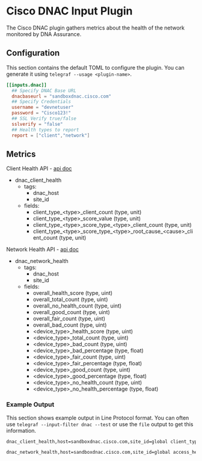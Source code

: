 # Cisco DNAC Input Plugin

The Cisco DNAC plugin gathers metrics about the health of the network monitored
by DNA Assurance.

## Configuration

This section contains the default TOML to configure the plugin.  You can
generate it using `telegraf --usage <plugin-name>`.

```toml
[[inputs.dnac]]
  ## Specify DNAC Base URL
  dnacbaseurl = "sandboxdnac.cisco.com"
  ## Specify Credentials
  username = "devnetuser"
  password = "Cisco123!"
  ## SSL Verify true/false
  sslverify = "false"
  ## Health types to report
  report = ["client","network"]
```

## Metrics

Client Health API -
[api doc](https://developer.cisco.com/docs/dna-center/#!get-overall-client-health)

- dnac_client_health
  - tags:
    - dnac_host
    - site_id
  - fields:
    - client_type_\<type\>_client_count (type, unit)
    - client_type_\<type\>_score_value (type, unit)
    - client_type_\<type\>_score_type\_\<type\>_client_count (type, unit)
    - client_type_\<type\>_score_type\_\<type>_root_cause\_\<cause\>_client_count (type, unit)

Network Health API -
[api doc](https://developer.cisco.com/docs/dna-center/#!get-overall-network-health)

- dnac_network_health
  - tags:
    - dnac_host
    - site_id
  - fields:
    - overall_health_score (type, uint)
    - overall_total_count (type, uint)
    - overall_no_health_count (type, uint)
    - overall_good_count (type, uint)
    - overall_fair_count (type, uint)
    - overall_bad_count (type, uint)
    - \<device_type\>_health_score (type, uint)
    - \<device_type\>_total_count (type, uint)
    - \<device_type\>_bad_count (type, uint)
    - \<device_type\>_bad_percentage (type, float)
    - \<device_type\>_fair_count (type, uint)
    - \<device_type\>_fair_percentage (type, float)
    - \<device_type\>_good_count (type, uint)
    - \<device_type\>_good_percentage (type, float)
    - \<device_type\>_no_health_count (type, uint)
    - \<device_type\>_no_health_percentage (type, float)

### Example Output

This section shows example output in Line Protocol format.  You can often use
`telegraf --input-filter dnac --test` or use the `file` output to get
this information.

```sh
dnac_client_health,host=sandboxdnac.cisco.com,site_id=global client_type_wired_score_type_idle_client_count=0i,client_type_wired_score_type_new_client_count=0i,client_type_wireless_client_count=0i,client_type_wireless_score_type_fair_client_count=0i,client_type_wireless_score_type_good_client_count=0i,client_type_wireless_score_value=-1i,client_type_wireless_score_type_idle_client_count=0i,client_type_wireless_score_type_nodata_client_count=0i,client_type_wireless_score_type_new_client_count=0i,client_type_all_score_value=-1i,client_type_wired_client_count=0i,client_type_wired_score_type_good_client_count=0i,client_type_wired_score_type_nodata_client_count=0i,client_type_all_client_count=0i,client_type_wired_score_value=-1i,client_type_wired_score_type_poor_client_count=0i,client_type_wired_score_type_fair_client_count=0i,client_type_wireless_score_type_poor_client_count=0i 1644440389000000000

dnac_network_health,host=sandboxdnac.cisco.com,site_id=global access_health_score=100i,access_bad_percentage=0,access_fair_count=0,distribution_good_percentage=100,wlc_bad_count=0,wlc_bad_percentage=0,overall_fair_count=0i,distribution_health_score=100i,distribution_bad_count=0,distribution_fair_count=0,wlc_fair_percentage=0,access_bad_count=0,distribution_total_count=1i,distribution_bad_percentage=0,distribution_fair_percentage=0,overall_bad_count=0,overall_health_score=75i,access_fair_percentage=0,wlc_fair_count=0,wlc_good_count=0i,access_total_count=2i,access_good_count=2i,access_good_percentage=100,distribution_good_count=1i,wlc_total_count=1i,overall_total_count=4i,overall_good_count=3i,wlc_health_score=0i,wlc_good_percentage=0 1644440376000000000
```
